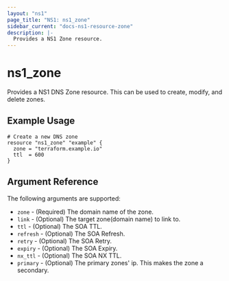 ```yaml
---
layout: "ns1"
page_title: "NS1: ns1_zone"
sidebar_current: "docs-ns1-resource-zone"
description: |-
  Provides a NS1 Zone resource.
---
```


# ns1\_zone

Provides a NS1 DNS Zone resource. This can be used to create, modify, and delete zones.

## Example Usage

```hcl
# Create a new DNS zone
resource "ns1_zone" "example" {
  zone = "terraform.example.io"
  ttl  = 600
}
```

## Argument Reference

The following arguments are supported:

* `zone` - (Required) The domain name of the zone.
* `link` - (Optional) The target zone(domain name) to link to.
* `ttl` - (Optional) The SOA TTL.
* `refresh` - (Optional) The SOA Refresh.
* `retry` - (Optional) The SOA Retry.
* `expiry` - (Optional) The SOA Expiry.
* `nx_ttl` - (Optional) The SOA NX TTL.
* `primary` - (Optional) The primary zones' ip. This makes the zone a secondary.
